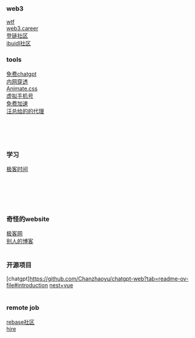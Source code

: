 ### web3

[wtf](https://wtf.academy/) </br>
[web3.career](https://web3.career/)</br>
[登链社区](https://learnblockchain.cn/)</br>
[ibuidl社区](https://blog.ibuidl.org/en)</br>

### tools
[免费chatgpt](https://x.aichatos8.cn/#/chat/1698143021033)</br>
[内网穿透](https://natapp.cn/member/dashborad)</br>
[Animate.css](https://animate.style/)</br>
[虚拟手机号](https://sms-activate.org/cn/freePrice#activation)</br>
[免费加速](https://microsoftedge.microsoft.com/addons/detail/hoxx-vpn-proxy/mmkgibaofkehmmnbcfleonelhenlgcbc?hl=zh-CN)</br>
[汪总给的的代理](https://github.com/FelisCatus/SwitchyOmega/wiki/GFWList)</br>
[]()</br>
[]()</br>
[]()</br>
[]()</br>

### 学习

[极客时间](https://time.geekbang.org/ )</br>
[]()</br>
[]()</br>
[]()</br>
[]()</br>
[]()</br>
### 奇怪的website

[极客网](https://news.fromgeek.com/)</br>
[别人的博客](https://strikefreedom.top/archives/pipe-pool-for-splice-in-go)</br>
[]()</br>
### 开源项目
[chatgpt]https://github.com/Chanzhaoyu/chatgpt-web?tab=readme-ov-file#introduction
[nest+vue](https://github.com/zclzone/vue-naive-admin?tab=readme-ov-file)</br>
[]()</br>
### remote job
 
[rebase社区](https://github.com/rebase-network/who-is-hiring?tab=readme-ov-file)</br>
[hire](https://hiring.cafe/)</br>

